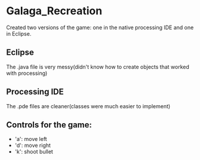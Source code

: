 # Galaga_Recreation

Created two versions of the game: one in the native processing IDE and one in Eclipse.

Eclipse
----------------------
The .java file is very messy(didn't know how to create objects that worked with processing)

Processing IDE
----------------------
The .pde files are cleaner(classes were much easier to implement)

Controls for the game: 
----------------------
- 'a': move left
- 'd': move right
- 'k': shoot bullet
